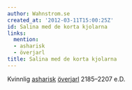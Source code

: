 ```yaml
---
author: Wahnstrom.se
created_at: '2012-03-11T15:00:25Z'
id: Salina med de korta kjolarna
links:
  mention:
  - asharisk
  - överjarl
title: Salina med de korta kjolarna
---
```


Kvinnlig [asharisk][] [överjarl] 2185–2207 e.D.

  [asharisk]: asharisk
  [överjarl]: överjarl